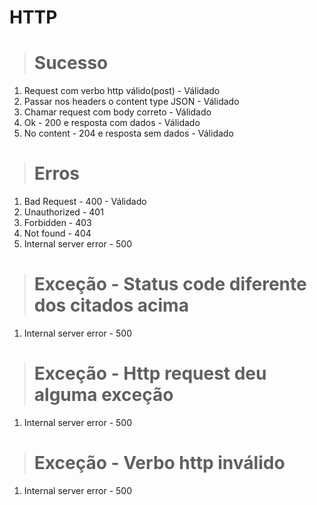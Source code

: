 # HTTP

> # Sucesso

1. Request com verbo http válido(post) - Válidado
2. Passar nos headers o content type JSON - Válidado
3. Chamar request com body correto - Válidado
4. Ok - 200 e resposta com dados - Válidado
5. No content - 204 e resposta sem dados - Válidado

> # Erros

1. Bad Request - 400 - Válidado
2. Unauthorized - 401
3. Forbidden - 403
4. Not found - 404
5. Internal server error - 500

> # Exceção - Status code diferente dos citados acima

1. Internal server error - 500

> # Exceção - Http request deu alguma exceção

1. Internal server error - 500

> # Exceção - Verbo http inválido

1. Internal server error - 500
